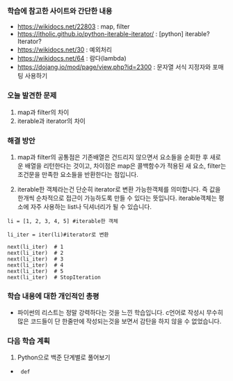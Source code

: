 ### 학습에 참고한 사이트와 간단한 내용 
* https://wikidocs.net/22803 : map, filter
* https://itholic.github.io/python-iterable-iterator/ : [python] iterable? Iterator?
* https://wikidocs.net/30 : 예외처리
* https://wikidocs.net/64 : 람다(lambda)
* https://dojang.io/mod/page/view.php?id=2300 : 문자열 서식 지정자와 포매팅 사용하기

### 오늘 발견한 문제 
1. map과 filter의 차이
2. iterable과 iterator의 차이

### 해결 방안 
1. map과 filter의 공통점은 기존배열은 건드리지 않으면서 요소들을 순회한 후 새로운 배열을 리턴한다는 것이고, 차이점은 map은 콜백함수가 적용된 새 요소, filter는 조건문을 만족한 요소들을 반환한다는 점입니다.

2. iterable한 객체라는건 단순히 iterator로 변환 가능한객체를 의미합니다. 즉 값을 한개씩 순차적으로 접근이 가능하도록 만들 수 있다는 뜻입니다. iterable객체는 평소에 자주 사용하는 list나 딕셔너리가 될 수 있습니다.
```
li = [1, 2, 3, 4, 5] #iterable한 객체

li_iter = iter(li)#iterator로 변환

next(li_iter)  # 1
next(li_iter)  # 2
next(li_iter)  # 3
next(li_iter)  # 4
next(li_iter)  # 5
next(li_iter)  # StopIteration
```

### 학습 내용에 대한 개인적인 총평 
- 파이썬의 리스트는 정말 강력하다는 것을 느낀 학습입니다. c언어로 작성시 무수히 많은 코드들이 단 한줄만에 작성되는것을 보면서 감탄을 하지 않을 수 없었습니다.

### 다음 학습 계획 
1. Python으로 백준 단계별로 풀어보기
*      def
